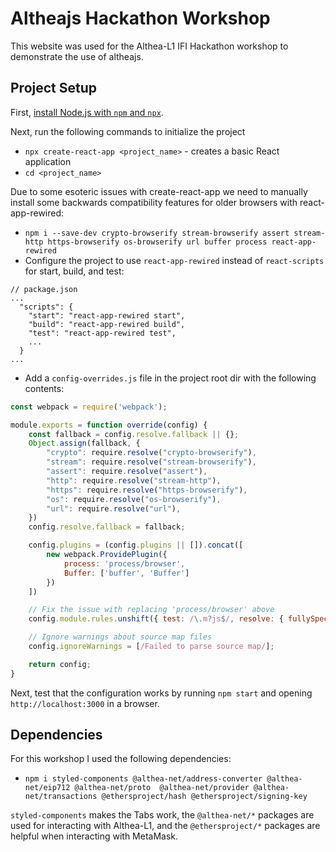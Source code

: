 # Altheajs Hackathon Workshop

This website was used for the Althea-L1 IFI Hackathon workshop to demonstrate the use of altheajs.

## Project Setup

First, [install Node.js with `npm` and `npx`](https://docs.npmjs.com/downloading-and-installing-node-js-and-npm).

Next, run the following commands to initialize the project

* `npx create-react-app <project_name>` - creates a basic React application
* `cd <project_name>`

Due to some esoteric issues with create-react-app we need to manually install some backwards compatibility features for older browsers with react-app-rewired:

* `npm i --save-dev crypto-browserify stream-browserify assert stream-http https-browserify os-browserify url buffer process react-app-rewired`
* Configure the project to use `react-app-rewired` instead of `react-scripts` for start, build, and test:

```
// package.json
...
  "scripts": {
    "start": "react-app-rewired start",
    "build": "react-app-rewired build",
    "test": "react-app-rewired test",
    ...
  }
...
```

* Add a `config-overrides.js` file in the project root dir with the following contents:

```js
const webpack = require('webpack');

module.exports = function override(config) {
    const fallback = config.resolve.fallback || {};
    Object.assign(fallback, {
        "crypto": require.resolve("crypto-browserify"),
        "stream": require.resolve("stream-browserify"),
        "assert": require.resolve("assert"),
        "http": require.resolve("stream-http"),
        "https": require.resolve("https-browserify"),
        "os": require.resolve("os-browserify"),
        "url": require.resolve("url"),
    })
    config.resolve.fallback = fallback;

    config.plugins = (config.plugins || []).concat([
        new webpack.ProvidePlugin({
            process: 'process/browser',
            Buffer: ['buffer', 'Buffer']
        })
    ])

    // Fix the issue with replacing 'process/browser' above
    config.module.rules.unshift({ test: /\.m?js$/, resolve: { fullySpecified: false, }, });

    // Ignore warnings about source map files
    config.ignoreWarnings = [/Failed to parse source map/];

    return config;
}
```

Next, test that the configuration works by running `npm start` and opening `http://localhost:3000` in a browser.

## Dependencies

For this workshop I used the following dependencies:

* `npm i styled-components @althea-net/address-converter @althea-net/eip712 @althea-net/proto  @althea-net/provider @althea-net/transactions @ethersproject/hash @ethersproject/signing-key`

`styled-components` makes the Tabs work, the `@althea-net/*` packages are used for interacting with Althea-L1, and the `@ethersproject/*` packages are helpful when interacting with MetaMask.